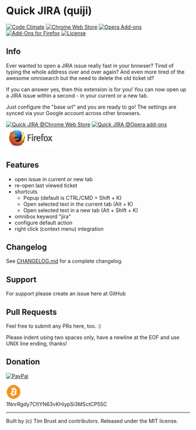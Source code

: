 # Quick JIRA (quiji)
[![Code Climate](https://codeclimate.com/github/timbru31/quickjira/badges/gpa.svg)](https://codeclimate.com/github/timbru31/quickjira)
[![Chrome Web Store](https://img.shields.io/badge/Chrome%20Web%20Store-v0.9.1-orange.svg)](https://chrome.google.com/webstore/detail/quick-jira/acdnmaeifljongleeegkkfnfcopblokj)
[![Opera Add-ons](https://img.shields.io/badge/Opera%20Add--ons-v0.9.1-orange.svg)](https://addons.opera.com/extensions/details/quick-jira)
[![Add-Ons for Firefox](https://img.shields.io/badge/Add--ons%20for%20Firefox-v0.9.1-orange.svg)](https://addons.mozilla.org/firefox/addon/quickjira)
[![License](https://img.shields.io/badge/License-MIT-blue.svg)](LICENSE)

## Info
Ever wanted to open a JIRA issue really fast in your browser?
Tired of typing the whole address over and over again?
And even more tired of the awesome omnisearch but the need to delete the old ticket id?

If you can answer yes, then this extension is for you!
You can now open up a JIRA issue within a second - in your current or a new tab.

Just configure the "base url" and you are ready to go!
The settings are synced via your Google account across other browsers.

[![Quick JIRA @Chrome Web Store](https://developer.chrome.com/webstore/images/ChromeWebStore_Badge_v2_206x58.png "QuickJIRA @Chrome Web Store")](https://chrome.google.com/webstore/detail/quick-jira/acdnmaeifljongleeegkkfnfcopblokj)
[<img alt="Quick JIRA @Opera add-ons" src="https://dev.opera.com/extensions/branding-guidelines/addons_206x58_en@2x.png" height="58" width="206">](https://addons.opera.com/extensions/details/quick-jira)
[<img alt="Quick JIRA @Add-Ons for Firefox" src="./images/firefox_logo-wordmark-horiz_RGB.png" height="58">](https://addons.mozilla.org/firefox/addon/quickjira)


## Features
* open issue in current or new tab
* re-open last viewed ticket
* shortcuts
  * Popup (default is CTRL/CMD + Shift + K)
  * Open selected text in the current tab (Alt + K)
  * Open selected text in a new tab (Alt + Shift + K)
* omnibox keyword "jira"
* configure default action
* right click (context menu) integration

## Changelog

See [CHANGELOG.md](CHANGELOG.md) for a complete changelog.

## Support
For support please create an issue here at GitHub

## Pull Requests
Feel free to submit any PRs here, too. :)

Please indent using two spaces only, have a newline at the EOF and use UNIX line ending, thanks!

## Donation
[![PayPal](https://www.paypalobjects.com/en_US/i/btn/btn_donateCC_LG.gif "Donation via PayPal")](https://www.paypal.com/cgi-bin/webscr?cmd=_s-xclick&hosted_button_id=T9TEV7Q88B9M2)

![BitCoin](./images/bitcoin_logo.png "Donation via BitCoins")  
1NnrRgdy7CfiYN63vKHiypSi3MSctCP55C

---
Built by (c) Tim Brust and contributors. Released under the MIT license.
